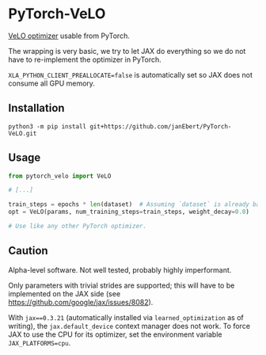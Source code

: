 # PyTorch-VeLO

[VeLO optimizer](https://arxiv.org/abs/2211.09760) usable from
PyTorch.

The wrapping is very basic, we try to let JAX do everything so we do
not have to re-implement the optimizer in PyTorch.

`XLA_PYTHON_CLIENT_PREALLOCATE=false` is automatically set so JAX does
not consume all GPU memory.

## Installation

```shell
python3 -m pip install git+https://github.com/janEbert/PyTorch-VeLO.git
```

## Usage

```python
from pytorch_velo import VeLO

# [...]

train_steps = epochs * len(dataset)  # Assuming `dataset` is already batched.
opt = VeLO(params, num_training_steps=train_steps, weight_decay=0.0)

# Use like any other PyTorch optimizer.
```

## Caution

Alpha-level software. Not well tested, probably highly imperformant.

Only parameters with trivial strides are supported; this will have to
be implemented on the JAX side (see
https://github.com/google/jax/issues/8082).

With `jax==0.3.21` (automatically installed via `learned_optimization`
as of writing), the `jax.default_device` context manager does not
work. To force JAX to use the CPU for its optimizer, set the
environment variable `JAX_PLATFORMS=cpu`.
